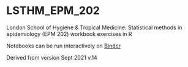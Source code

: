 # LSTHM_EPM_202
London School of Hygiene & Tropical Medicine: Statistical methods in epidemiology (EPM 202) workbook exercises in R

Notebooks can be run interactively on [Binder](https://mybinder.org/v2/gh/pgcudahy/LSTHM_EPM_202/HEAD)

Derived from version Sept 2021 v.14
